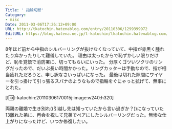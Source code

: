 ```yaml
---
Title: ' 指輪切断'
Category:
- misc
Date: 2011-03-06T17:26:12+09:00
URL: http://tkatochin.hatenablog.com/entry/20110306/1299399972
EditURL: https://blog.hatena.ne.jp/t-katochin/tkatochin.hatenablog.com/atom/entry/6653586347154753112
---
```


8年ほど前から中指のシルバーリングが抜けなくなっていて、中指が赤黒く腫れたり痒かったりして難儀していた。
理由は太ったからで恥ずかしい限りだけど、恥を覚悟で消防署に、切ってもらいにいった。
分厚くゴツいツクリのリングだったので、だいぶ長い時間かかった。リングカッターは手動なので、指が相当疲れただろうと、申し訳なさいっぱいになった。
最後は切れた隙間にワイヤーを引っ掛けて引っ張るスパナのようなもので指輪をぐにゃっと拡げて、無事にとれた。


[f:id:t-katochin:20110306170015j:image:w240:h320]

両親の離婚で生き別れ((引越し先は知っていたから言い過ぎか？))になっていた13離れた弟に、再会を祝して兄弟でペアにしたシルバーリングだった。無惨な仕上がりになったけど、いつか修復したい。
